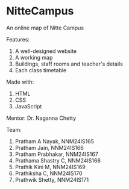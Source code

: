 # NitteCampus
An online map of Nitte Campus

Features: 
  1. A well-designed website
  2. A working map
  3. Buildings, staff rooms and teacher's details
  4. Each class timetable

Made with: 
  1. HTML
  2. CSS
  3. JavaScript

Mentor:
  Dr. Naganna Chetty
  
Team: 
  1. Pratham A Nayak, NNM24IS165
  2. Pratham Jain, NNM24IS166
  3. Pratham Prabhakar, NNM24IS167
  4. Prathama Shastry C, NNM24IS168
  5. Prathik Kini M, NNM24IS169
  6. Prathiksha C, NNM24IS170
  7. Prathwik Shetty, NNM24IS171
